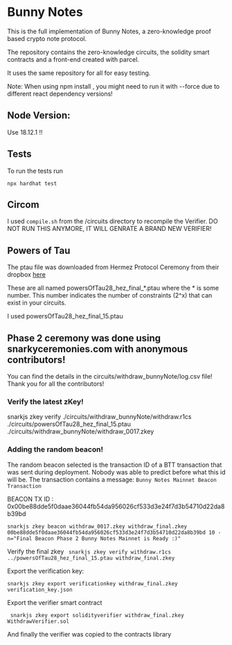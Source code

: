# Bunny Notes

This is the full implementation of Bunny Notes, a zero-knowledge proof based crypto note protocol.

The repository contains the zero-knowledge circuits, the solidity smart contracts and a front-end created with parcel.

It uses the same repository for all for easy testing. 

Note: When using npm install , you might need to run it with --force due to different react dependency versions!

## Node Version:
Use 18.12.1 !!

## Tests

To run the tests run 

   `npx hardhat test`

## Circom

I used `compile.sh` from the /circuits directory to recompile the Verifier. DO NOT RUN THIS ANYMORE, IT WILL GENRATE A BRAND NEW VERIFIER!
## Powers of Tau

The ptau file was downloaded from  Hermez Protocol Ceremony from their dropbox [here](https://www.dropbox.com/sh/mn47gnepqu88mzl/AACaJkBU7mmCq8uU8ml0-0fma?dl=0)

These are all named powersOfTau28_hez_final_*.ptau where the * is some number. This number indicates the number of constraints (2^x) that can exist in your circuits.

I used powersOfTau28_hez_final_15.ptau

## Phase 2 ceremony was done using snarkyceremonies.com with anonymous contributors!

You can find the details in the circuits/withdraw_bunnyNote/log.csv file!
Thank you for all the contributors!

### Verify the latest zKey!

snarkjs zkey verify ./circuits/withdraw_bunnyNote/withdraw.r1cs ./circuits/powersOfTau28_hez_final_15.ptau ./circuits/withdraw_bunnyNote/withdraw_0017.zkey 

### Adding the random beacon!

The random beacon selected is the transaction ID of a BTT transaction that was sent during deployment. Nobody was able to predict before what this id will be. The transaction contains a message: `Bunny Notes Mainnet Beacon Transaction`

BEACON TX ID : 0x00be88dde5f0daae36044fb54da956026cf533d3e24f7d3b54710d22da8b39bd

` snarkjs zkey beacon withdraw_0017.zkey withdraw_final.zkey 00be88dde5f0daae36044fb54da956026cf533d3e24f7d3b54710d22da8b39bd 10 -n="Final Beacon Phase 2 Bunny Notes Mainnet is Ready :)" `

Verify the final zkey
` snarkjs zkey verify withdraw.r1cs ../powersOfTau28_hez_final_15.ptau withdraw_final.zkey`

Export the verification key: 

` snarkjs zkey export verificationkey withdraw_final.zkey verification_key.json `

Export the verifier smart contract

` snarkjs zkey export solidityverifier withdraw_final.zkey WithdrawVerifier.sol`

And finally the verifier was copied to the contracts library

